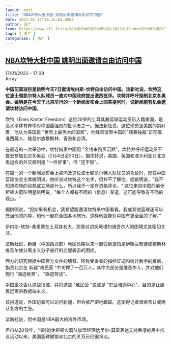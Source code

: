 ```yaml
---
layout: post
title: "NBA坎特大批中国 姚明出面邀请自由访问中国"
date: 2022-01-17T16:15:02.000Z
author: 法广
from: https://www.rfi.fr/cn/%E4%B8%AD%E5%9B%BD/20220117-nba%E5%9D%8E%E7%89%B9%E5%A4%A7%E6%89%B9%E4%B8%AD%E5%9B%BD-%E5%A7%9A%E6%98%8E%E5%87%BA%E9%9D%A2%E9%82%80%E8%AF%B7%E8%87%AA%E7%94%B1%E8%AE%BF%E9%97%AE%E4%B8%AD%E5%9B%BD
tags: [ 法广 ]
categories: [ 法广 ]
---
```

<!--1642436102000-->
[NBA坎特大批中国 姚明出面邀请自由访问中国](https://www.rfi.fr/cn/%E4%B8%AD%E5%9B%BD/20220117-nba%E5%9D%8E%E7%89%B9%E5%A4%A7%E6%89%B9%E4%B8%AD%E5%9B%BD-%E5%A7%9A%E6%98%8E%E5%87%BA%E9%9D%A2%E9%82%80%E8%AF%B7%E8%87%AA%E7%94%B1%E8%AE%BF%E9%97%AE%E4%B8%AD%E5%9B%BD)
------

<div>
<div>17/01/2022 - 17:09</div>Array<p><strong>                    中国前篮球巨星姚明今天7日邀请埃内斯-坎特自由访问中国。法新社说，坎特这位波士顿凯尔特人队球员一直对中国政府提出激烈批评。坎特并呼吁抵制北京冬奥会。姚明是在今天于北京举行的一个新闻发布会上回答提问时，说新闻能有机会邀请坎特访问中国。                </strong></p><div >                    <p>坎特（Enes Kanter Freedom）这位29岁的土耳其裔篮球运动员已入籍美国，是高水平体育界中对中国最强烈的批评者之一。据法新社说，这位球员是美国的崇拜者，他认为美国是 "世界上最伟大的国家"，他经常谴责中国的"残暴独裁"正在瞄准西藏人、维吾尔族穆斯林、香港和台湾。</p><p>在最近的一次采访中，坎特指责中国用 "金钱来购买沉默"，坎特并呼吁运动员不要去参加北京冬奥会（2月4日至20日）。据坎特说，美国、英国和澳大利亚对北京奥运会的外交抵制是 "一件好事"，但 "还不够"。</p><p>在周一的一个新闻发布会上被问及这位波士顿凯尔特人队球员的言论时，现任中国篮球协会主席姚明说，他听说过坎特这个名字，但并不了解他。据姚明说，"我不知道坎特的动机或立场是什么，所以我不一定有资格评论，" 这位来自中国的前休斯顿火箭队明星姚明说，"每个人都有不同的（信息）渠道，这可能导致有不同的观点。"</p><p>据姚明说，“但如果有机会，我希望能邀请坎特来中国看看。我或其他篮球迷可以充当他的向导，和他一起在全国各地旅行。这样他就能对中国有更全面的了解。”</p><p>伊内斯-坎特-弗里敦在土耳其长大，那里对讲突厥语的维吾尔人的困境尤其密切关注。</p><p>法新社说，新疆（中国西北部）地区长期以来一直受到遭指是伊斯兰教徒或穆斯林维吾尔族分离主义分子施行的血腥袭击的困扰。</p><p>西方的研究根据中国官方文件的解释、所称受害者的指控证词和统计数字的推断，指责北京在 新疆"难民营 "中关押了一百万人，其中大部分是维吾尔人，并对他们施行 "强迫绝育"， "强迫劳动"。</p><p>中国坚决否认这些指控，并将这些 "难民营 "说成是 "职业培训中心"，目的是让居民远离宗教极端主义。</p><p>该报道说，外国记者可以访问新疆，但会被严密地跟踪。这使得记者很难否认或确认各方的主张。</p><p>法新社说，但中国是NBA最大的海外市场。</p><p>但自从2019年，当时的休斯顿火箭队加盟经理达里尔-莫雷表达支持香港的民主抗议活动以来，美国篮球联盟和北京的关系已经很冷淡。</p>                                            <div data-selfpromo-newsletter>    </div>    <div data-selfpromo-app>    </div>                </div>
</div>
